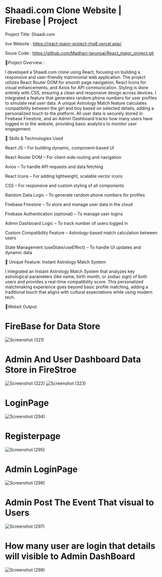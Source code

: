 # Shaadi.com Clone Website | Firebase | Project
Project Title: Shaadi.com


live Website : https://react-major-project-rhg8.vercel.app/


Soure Code : https://github.com/Madhari-tarunsai/React_major_project.git


📌Project Overview :

I developed a Shaadi.com clone using React, focusing on building a responsive and user-friendly matrimonial web application. The project utilizes React Router DOM for smooth page navigation, React Icons for visual enhancements, and Axios for API communication. Styling is done entirely with CSS, ensuring a clean and responsive design across devices. I integrated a feature that generates random phone numbers for user profiles to simulate real user data. A unique Astrology Match feature calculates compatibility between the girl and boy based on selected details, adding a personalized touch to the platform. All user data is securely stored in Firebase Firestore, and an Admin Dashboard tracks how many users have logged in to the website, providing basic analytics to monitor user engagement.

🔧 Skills & Technologies Used


React JS – For building dynamic, component-based UI

React Router DOM – For client-side routing and navigation

Axios – To handle API requests and data fetching

React Icons – For adding lightweight, scalable vector icons

CSS – For responsive and custom styling of all components

Random Data Logic – To generate random phone numbers for profiles

Firebase Firestore – To store and manage user data in the cloud

Firebase Authentication (optional) – To manage user logins

Admin Dashboard Logic – To track number of users logged in

Custom Compatibility Feature – Astrology-based match calculation between users

State Management (useState/useEffect) – To handle UI updates and dynamic data


🌟 Unique Feature: Instant Astrology Match System


I integrated an Instant Astrology Match System that analyzes key astrological parameters (like name, birth month, or zodiac sign) of both users and provides a real-time compatibility score. This personalized matchmaking experience goes beyond basic profile matching, adding a traditional touch that aligns with cultural expectations while using modern tech.

🚀Websit Output:

# FireBase for Data Store
![Screenshot (321)](https://github.com/user-attachments/assets/4bf3c9d7-ed0f-466d-ae6b-602d3d5cb7ba)

# Admin And User Dashboard Data Store in FireStroe
![Screenshot (322)](https://github.com/user-attachments/assets/6ce3b9fc-d431-4111-b147-5ff15811bcd6)
![Screenshot (323)](https://github.com/user-attachments/assets/1d9dd8f8-0665-49a9-a042-bf4a1e6d7b5e)

# LoginPage
![Screenshot (294)](https://github.com/user-attachments/assets/292c5c6c-8c19-446e-bc7e-32c0232d4858)

# Registerpage
![Screenshot (295)](https://github.com/user-attachments/assets/5dae25c2-8af5-4379-a424-cf91477151b8)

# Admin LoginPage
![Screenshot (296)](https://github.com/user-attachments/assets/3dae30bb-1d9f-4d90-a58f-183ab37ecff2)

# Admin Post The Event That visual to Users
![Screenshot (297)](https://github.com/user-attachments/assets/ab912fb4-4187-4c3f-8bf7-a9fa91a9ff6d)

# How many user are login that details will visible to Admin DashBoard
![Screenshot (298)](https://github.com/user-attachments/assets/d69cc2c1-95c8-41f0-b742-e683bd13ca93)










